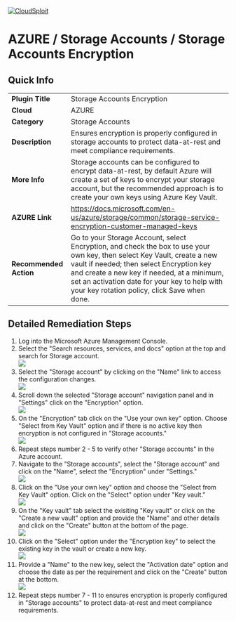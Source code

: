 [![CloudSploit](https://cloudsploit.com/img/logo-new-big-text-100.png "CloudSploit")](https://cloudsploit.com)

# AZURE / Storage Accounts / Storage Accounts Encryption

## Quick Info

| | |
|-|-|
| **Plugin Title** | Storage Accounts Encryption |
| **Cloud** | AZURE |
| **Category** | Storage Accounts |
| **Description** | Ensures encryption is properly configured in storage accounts to protect data-at-rest and meet compliance requirements. |
| **More Info** | Storage accounts can be configured to encrypt data-at-rest, by default Azure will create a set of keys to encrypt your storage account, but the recommended approach is to create your own keys using Azure Key Vault. |
| **AZURE Link** | https://docs.microsoft.com/en-us/azure/storage/common/storage-service-encryption-customer-managed-keys |
| **Recommended Action** | Go to your Storage Account, select Encryption, and check the box to use your own key, then select Key Vault, create a new vault if needed; then select Encryption key and create a new key if needed, at a minimum, set an activation date for your key to help with your key rotation policy, click Save when done. |

## Detailed Remediation Steps
1. Log into the Microsoft Azure Management Console.
2. Select the "Search resources, services, and docs" option at the top and search for Storage account. </br> <img src="/resources/azure/storageaccounts/storage-accounts-encryption/step2.png"/>
3. Select the "Storage account" by clicking on the "Name" link to access the configuration changes. </br> <img src="/resources/azure/storageaccounts/storage-accounts-encryption/step3.png"/>
4. Scroll down the selected "Storage account" navigation panel and in "Settings" click on the "Encryption" option.</br> <img src="/resources/azure/storageaccounts/storage-accounts-encryption/step4.png"/>
5. On the "Encryption" tab click on the "Use your own key" option. Choose "Select from Key Vault" option and if there is no active key then encryption is not configured in "Storage accounts." </br>  <img src="/resources/azure/storageaccounts/storage-accounts-encryption/step5.png"/>
6. Repeat steps number 2 - 5 to verify other "Storage accounts" in the Azure account. </br>
7. Navigate to the "Storage accounts", select the "Storage account" and click on the "Name", select the "Encryption" under "Settings."</br> <img src="/resources/azure/storageaccounts/storage-accounts-encryption/step7.png"/>
8. Click on the "Use your own key" option and choose the "Select from Key Vault" option. Click on the "Select" option under "Key vault."</br> <img src="/resources/azure/storageaccounts/storage-accounts-encryption/step8.png"/>
9. On the "Key vault" tab select the exisiting "Key vault" or click on the "Create a new vault" option and provide the "Name" and other details and click on the "Create" button at the bottom of the page. </br> <img src="/resources/azure/storageaccounts/storage-accounts-encryption/step9.png"/>
10. Click on the "Select" option under the "Encryption key" to select the existing key in the vault or create a new key. </br> <img src="/resources/azure/storageaccounts/storage-accounts-encryption/step10.png"/>
11. Provide a "Name" to the new key, select the "Activation date" option and choose the date as per the requirement and click on the "Create" button at the bottom. </br> <img src="/resources/azure/storageaccounts/storage-accounts-encryption/step11.png"/>
12. Repeat steps number 7 - 11 to ensures encryption is properly configured in "Storage accounts" to protect data-at-rest and meet compliance requirements.</br>
